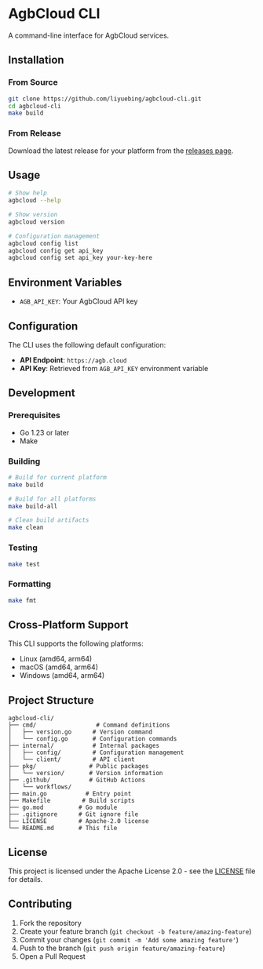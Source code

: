 # AgbCloud CLI

A command-line interface for AgbCloud services.

## Installation

### From Source

```bash
git clone https://github.com/liyuebing/agbcloud-cli.git
cd agbcloud-cli
make build
```

### From Release

Download the latest release for your platform from the [releases page](https://github.com/liyuebing/agbcloud-cli/releases).

## Usage

```bash
# Show help
agbcloud --help

# Show version
agbcloud version

# Configuration management
agbcloud config list
agbcloud config get api_key
agbcloud config set api_key your-key-here
```

## Environment Variables

- `AGB_API_KEY`: Your AgbCloud API key

## Configuration

The CLI uses the following default configuration:

- **API Endpoint**: `https://agb.cloud`
- **API Key**: Retrieved from `AGB_API_KEY` environment variable

## Development

### Prerequisites

- Go 1.23 or later
- Make

### Building

```bash
# Build for current platform
make build

# Build for all platforms
make build-all

# Clean build artifacts
make clean
```

### Testing

```bash
make test
```

### Formatting

```bash
make fmt
```

## Cross-Platform Support

This CLI supports the following platforms:

- Linux (amd64, arm64)
- macOS (amd64, arm64)
- Windows (amd64, arm64)

## Project Structure

```
agbcloud-cli/
├── cmd/                 # Command definitions
│   ├── version.go      # Version command
│   └── config.go       # Configuration commands
├── internal/           # Internal packages
│   ├── config/         # Configuration management
│   └── client/         # API client
├── pkg/               # Public packages
│   └── version/       # Version information
├── .github/           # GitHub Actions
│   └── workflows/
├── main.go           # Entry point
├── Makefile         # Build scripts
├── go.mod          # Go module
├── .gitignore      # Git ignore file
├── LICENSE         # Apache-2.0 license
└── README.md       # This file
```

## License

This project is licensed under the Apache License 2.0 - see the [LICENSE](LICENSE) file for details.

## Contributing

1. Fork the repository
2. Create your feature branch (`git checkout -b feature/amazing-feature`)
3. Commit your changes (`git commit -m 'Add some amazing feature'`)
4. Push to the branch (`git push origin feature/amazing-feature`)
5. Open a Pull Request 